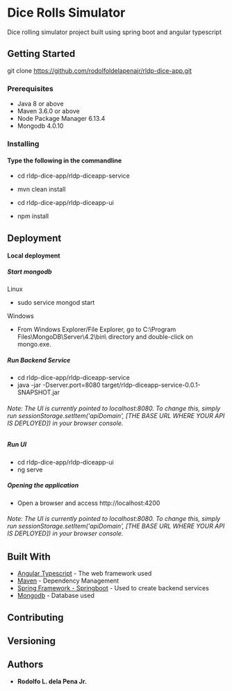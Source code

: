 # Dice Rolls Simulator

Dice rolling simulator project built using spring boot and angular typescript

## Getting Started

git clone https://github.com/rodolfoldelapenajr/rldp-dice-app.git

### Prerequisites

- Java 8 or above
- Maven 3.6.0 or above
- Node Package Manager 6.13.4
- Mongodb 4.0.10


### Installing

#### Type the following in the commandline

- cd rldp-dice-app/rldp-diceapp-service
- mvn clean install

- cd rldp-dice-app/rldp-diceapp-ui
- npm install


## Deployment

#### Local deployment
##### Start mongodb
Linux
- sudo service mongod start

Windows
- From Windows Explorer/File Explorer, go to C:\Program Files\MongoDB\Server\4.2\bin\ directory and double-click on mongo.exe.

##### Run Backend Service
- cd rldp-dice-app/rldp-diceapp-service
- java -jar -Dserver.port=8080 target/rldp-diceapp-service-0.0.1-SNAPSHOT.jar
###### Note: The UI is currently pointed to localhost:8080. To change this, simply run sessionStorage.setItem('apiDomain', [THE BASE URL WHERE YOUR API IS DEPLOYED]) in your browser console.

##### Run UI
- cd rldp-dice-app/rldp-diceapp-ui
- ng serve

##### Opening the application
- Open a browser and access http://localhost:4200
###### Note: The UI is currently pointed to localhost:8080. To change this, simply run sessionStorage.setItem('apiDomain', [THE BASE URL WHERE YOUR API IS DEPLOYED]) in your browser console.


## Built With

* [Angular Typescript](https://angular.io/) - The web framework used
* [Maven](https://maven.apache.org/) - Dependency Management
* [Spring Framework - Springboot](https://spring.io/) - Used to create backend services
* [Mongodb](https://docs.mongodb.com/manual/introduction/) - Database used

## Contributing



## Versioning



## Authors

* **Rodolfo L. dela Pena Jr.** 
